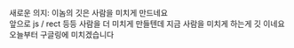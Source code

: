 새로운 의지: 이놈의 깃은 사람을 미치게 만드네요 <br>
앞으로 js / rect 등등 사람을 더 미치게 만들텐데 지금 사람을 미치게 하는게 깃 이네요 <br>
오늘부터 구글링에 미치겠습니다 